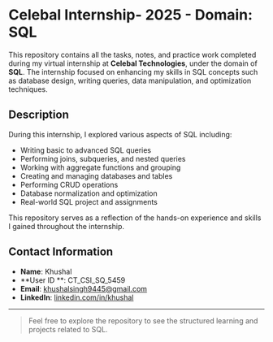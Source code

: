 # Celebal Internship- 2025 - Domain: SQL

This repository contains all the tasks, notes, and practice work completed during my virtual internship at **Celebal Technologies**, under the domain of **SQL**. The internship focused on enhancing my skills in SQL concepts such as database design, writing queries, data manipulation, and optimization techniques.

## Description

During this internship, I explored various aspects of SQL including:

- Writing basic to advanced SQL queries  
- Performing joins, subqueries, and nested queries  
- Working with aggregate functions and grouping  
- Creating and managing databases and tables  
- Performing CRUD operations  
- Database normalization and optimization  
- Real-world SQL project and assignments

This repository serves as a reflection of the hands-on experience and skills I gained throughout the internship.

## Contact Information

- **Name**: Khushal
- **User ID **: CT_CSI_SQ_5459
- **Email**: khushalsingh9445@gmail.com  
- **LinkedIn**: [linkedin.com/in/khushal](https://linkedin.com/in/thekhushalsingh)


---

> Feel free to explore the repository to see the structured learning and projects related to SQL.

